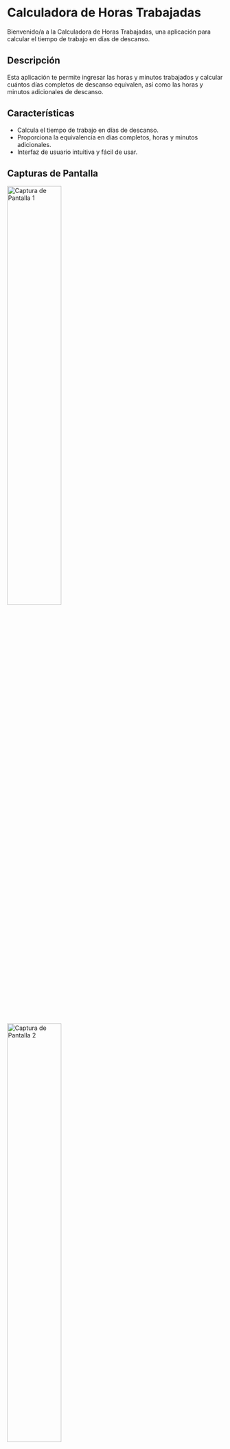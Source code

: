 # Calculadora de Horas Trabajadas

Bienvenido/a a la Calculadora de Horas Trabajadas, una aplicación para calcular el tiempo de trabajo en días de descanso.

## Descripción

Esta aplicación te permite ingresar las horas y minutos trabajados y calcular cuántos días completos de descanso equivalen, así como las horas y minutos adicionales de descanso.

## Características

- Calcula el tiempo de trabajo en días de descanso.
- Proporciona la equivalencia en días completos, horas y minutos adicionales.
- Interfaz de usuario intuitiva y fácil de usar.

## Capturas de Pantalla

<img src="https://github.com/Brandon-Meneses/CalculadorHorasTrabajadas/blob/main/Images/Captura%20de%20pantalla%202023-08-23%20a%20la(s)%2018.22.33.png" alt="Captura de Pantalla 1" width="50%">

<img src="https://github.com/Brandon-Meneses/CalculadorHorasTrabajadas/blob/main/Images/Captura%20de%20pantalla%202023-08-23%20a%20la(s)%2018.22.55.png" alt="Captura de Pantalla 2" width="50%">

<img src="https://github.com/Brandon-Meneses/CalculadorHorasTrabajadas/blob/main/Images/Captura%20de%20pantalla%202023-08-23%20a%20la(s)%2018.23.04.png" alt="Captura de Pantalla 3" width="50%">

<img src="https://github.com/Brandon-Meneses/CalculadorHorasTrabajadas/blob/main/Images/Captura%20de%20pantalla%202023-08-23%20a%20la(s)%2018.23.18.png" alt="Captura de Pantalla 4" width="50%">

<img src="https://github.com/Brandon-Meneses/CalculadorHorasTrabajadas/blob/main/Images/Captura%20de%20pantalla%202023-08-23%20a%20la(s)%2018.23.30.png" alt="Captura de Pantalla 5" width="50%">




## Instalación

Puedes instalar la Calculadora de Horas Trabajadas en tu dispositivo Android siguiendo estos pasos:

1. Descarga el archivo APK de la última versión desde la sección "Releases" en este repositorio. [Enlace aquí](enlace_al_archivo.apk)
2. Transfiere el archivo APK a tu dispositivo Android. Puedes hacerlo mediante cable USB, correo electrónico o cualquier otro método que prefieras.
3. En tu dispositivo Android, habilita la opción "Fuentes desconocidas" en la configuración de seguridad. Esto te permitirá instalar aplicaciones que no provengan de la tienda oficial.
4. Abre el archivo APK en tu dispositivo. Es posible que debas buscarlo en la carpeta de descargas o en el lugar donde lo hayas transferido.
5. Selecciona "Instalar" cuando se te solicite. La aplicación se instalará en tu dispositivo.
6. Una vez instalada, puedes encontrar la Calculadora de Horas Trabajadas en tu lista de aplicaciones. Ábrela y comienza a utilizarla.

¡Listo! Ahora puedes disfrutar de la Calculadora de Horas Trabajadas en tu dispositivo Android.


## Cómo Usar

1. Ingresa las horas y minutos trabajados en los campos correspondientes.
2. Presiona el botón "Calcular" para obtener los resultados.
3. La aplicación mostrará la equivalencia en días completos, horas y minutos adicionales.

## Requisitos

- Dispositivo Android con versión XX.XX o superior.
- Acceso a Internet para actualizaciones y mejoras.

## Instalación

1. Descarga el archivo APK de la última versión desde la sección "Releases" en este repositorio.
2. Transfiere el archivo APK a tu dispositivo Android.
3. Abre el archivo APK en tu dispositivo para instalar la aplicación.

## Contribuciones

Si deseas contribuir a este proyecto, ¡estamos abiertos a tus sugerencias y mejoras! Siente libre de abrir un "Issue" o enviar un "Pull Request".

## Licencia

Este proyecto está bajo la Licencia [MIT](LICENSE).
